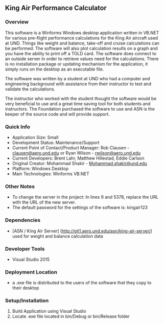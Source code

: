 ## King Air Performance Calculator

### Overview
This software is a Winforms Windows desktop application written in VB.NET for various pre-flight performance calculations for the King Air aircraft used at UND.  Things like weight and balance, take-off and cruise calculations can be performed.  The software will also plot calculation results on a graph and you have the ability to print off a TOLD card.  The software does connect to an outside server in order to retrieve values need for the calculations.  There is no installation package or updating mechanism for the application, it simply runs on the desktop as an executable file.

The software was written by a student at UND who had a computer and engineering background with assistance from their instructor to test and validate the calculations.

The instructor who worked with the student thought the software would be very beneficial to use and a great time saving tool for both students and instructors.  The Foundation purchased the software to use and ASN is the keeper of the source code and will provide support. 

### Quick Info
* Application Size: Small
* Development Status: Maintenance/Support
* Current Point of Contact/Product Manager: Rob Clausen - clausen@aero.und.edu or Ryan Wilson - rwilson@aero.und.edu 
* Current Developers: Brent Lahr, Matthew Hillestad, Eddie Carlson
* Original Creator: Mohammad Shakir - Mohammad.shakir@und.edu
* Platform: Windows Desktop
* Main Technologies: Winforms VB.NET

### Other Notes
* To change the server in the project: In lines 9 and 5378, replace the URL with the URL of the new server.
* The default password for the settings of the software is: kingair123

### Dependencies
* [ASN / King Air Server] (http://git1.aero.und.edu/asn/king-air-server/)  used for weight and balance calculation data

### Developer Tools
* Visual Studio 2015

### Deployment Location
* a .exe file is distributed to the users of the software that they copy to their desktop

### Setup/Installation
1. Build Application using Visual Studio
2. Locate .exe file located in bin/Debug or bin/Release folder 
